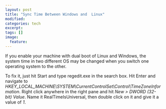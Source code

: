 ```yaml
---
layout: post
title: "Sync Time Between Windows and  Linux"
modified:
categories: tech
excerpt:
tags: []
image:
  feature:
---
```

If you enable your machine with dual boot of Linux and Windows, the system time in two different OS may be changed when you switch one operating system to the other. 

To fix it, just hit Start and type regedit.exe in the search box. Hit Enter and navigate to *HKEY_LOCAL_MACHINE\SYSTEM\CurrentControlSet\Control\TimeZoneInformation*. Right click anywhere in the right pane and hit *New > DWORD (32-bit) Value*. Name it RealTimeIsUniversal, then double click on it and give it a value of *1*.
